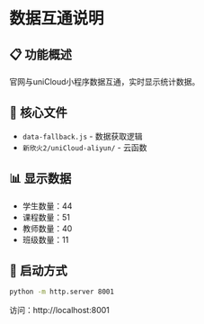 # 数据互通说明

## 📋 功能概述
官网与uniCloud小程序数据互通，实时显示统计数据。

## 🔧 核心文件
- `data-fallback.js` - 数据获取逻辑
- `新欣火2/uniCloud-aliyun/` - 云函数

## 📊 显示数据
- 学生数量：44
- 课程数量：51  
- 教师数量：40
- 班级数量：11

## 🚀 启动方式
```bash
python -m http.server 8001
```
访问：http://localhost:8001

